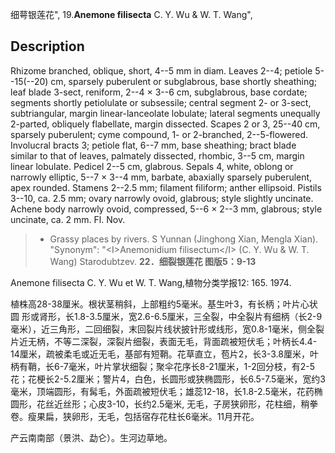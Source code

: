 细萼银莲花",
19.**Anemone filisecta** C. Y. Wu & W. T. Wang",

## Description
Rhizome branched, oblique, short, 4--5 mm in diam. Leaves 2--4; petiole 5--15(--20) cm, sparsely puberulent or subglabrous, base shortly sheathing; leaf blade 3-sect, reniform, 2--4 × 3--6 cm, subglabrous, base cordate; segments shortly petiolulate or subsessile; central segment 2- or 3-sect, subtriangular, margin linear-lanceolate lobulate; lateral segments unequally 2-parted, obliquely flabellate, margin dissected. Scapes 2 or 3, 25--40 cm, sparsely puberulent; cyme compound, 1- or 2-branched, 2--5-flowered. Involucral bracts 3; petiole flat, 6--7 mm, base sheathing; bract blade similar to that of leaves, palmately dissected, rhombic, 3--5 cm, margin linear lobulate. Pedicel 2--5 cm, glabrous. Sepals 4, white, oblong or narrowly elliptic, 5--7 × 3--4 mm, barbate, abaxially sparsely puberulent, apex rounded. Stamens 2--2.5 mm; filament filiform; anther ellipsoid. Pistils 3--10, ca. 2.5 mm; ovary narrowly ovoid, glabrous; style slightly uncinate. Achene body narrowly ovoid, compressed, 5--6 × 2--3 mm, glabrous; style uncinate, ca. 2 mm. Fl. Nov.

> * Grassy places by rivers. S Yunnan (Jinghong Xian, Mengla Xian).
  "Synonym": "&lt;I&gt;Anemonidium filisectum&lt;/I&gt; (C. Y. Wu &amp; W. T. Wang) Starodubtzev.
**22．细裂银莲花 图版5：9-13**

Anemone filisecta C. Y. Wu et W. T. Wang,植物分类学报12: 165. 1974.

植株高28-38厘米。根状茎稍斜，上部粗约5毫米。基生叶3，有长柄；叶片心状圆 形或肾形，长1.8-3.5厘米，宽2.6-6.5厘米，三全裂，中全裂片有细柄（长2-9毫米），近三角形，二回细裂，末回裂片线状披针形或线形，宽0.8-1毫米，侧全裂片近无柄，不等二深裂，深裂片细裂，表面无毛，背面疏被短伏毛；叶柄长4.4-14厘米，疏被柔毛或近无毛，基部有短鞘。花草直立，苞片2，长3-3.8厘米，叶柄有鞘，长6-7毫米，叶片掌状细裂；聚伞花序长8-21厘米，1-2回分枝，有2-5花；花梗长2-5.2厘米；警片4，白色，长圆形或狭椭圆形，长6.5-7.5毫米，宽约3毫米，顶端圆形，有髯毛，外面疏被短伏毛；雄蕊12-18，长1.8-2.5毫米，花药椭圆形，花丝近丝形；心皮3-10，长约2.5毫米, 无毛，子房狭卵形，花柱细，稍拳卷。瘦果扁，狭卵形，无毛，包括宿存花柱长6毫米。11月开花。

产云南南部（景洪、勐仑）。生河边草地。
